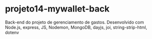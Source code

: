 # projeto14-mywallet-back
Back-end do projeto de gerenciamento de gastos. Desenvolvido com Node.js, express, JS, Nodemon, MongoDB, dayjs, joi, string-strip-html, dotenv
